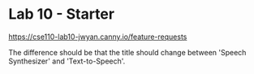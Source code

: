 # Lab 10 - Starter
https://cse110-lab10-jwyan.canny.io/feature-requests

The difference should be that the title should change between 'Speech Synthesizer' and 'Text-to-Speech'. 